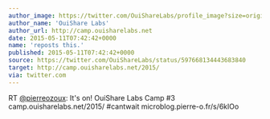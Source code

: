 ```yaml
---
author_image: https://twitter.com/OuiShareLabs/profile_image?size=original
author_name: 'OuiShare Labs'
author_url: http://camp.ouisharelabs.net
date: 2015-05-11T07:42:42+0000
name: 'reposts this.'
published: 2015-05-11T07:42:42+0000
source: https://twitter.com/OuiShareLabs/status/597668134443683840
target: http://camp.ouisharelabs.net/2015/
via: twitter.com
---
```

RT [@pierreozoux](https://twitter.com/pierreozoux): It's on! OuiShare Labs
Camp #3 camp.ouisharelabs.net/2015/ #cantwait microblog.pierre-o.fr/s/6klOo
[](http://camp.ouisharelabs.net/2015/)
[](https://microblog.pierre-o.fr/s/6klOo)

